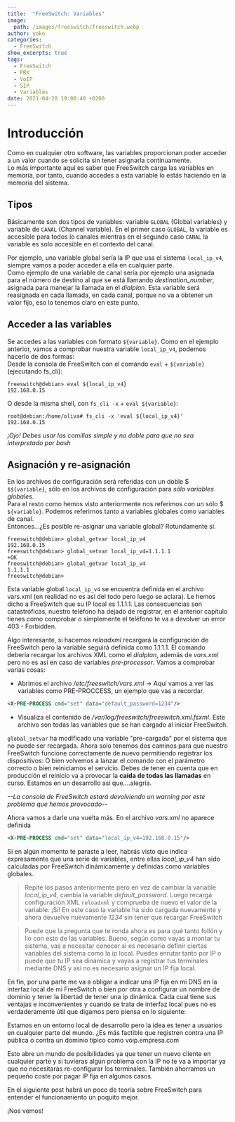 ```yaml
---
title:  "FreeSwitch: Variables"
image: 
  path: /images/freeswitch/freeswitch.webp
author: yoko
categories: 
  - FreeSwitch
show_excerpts: true
tags: 
  - FreeSwitch
  - PBX
  - VoIP
  - SIP
  - Variables
date: 2021-04-28 19:00:40 +0200
---
```

# Introducción
Como en cualquier otro software, las variables proporcionan poder acceder a un valor cuando se solicita sin tener asignarla contínuamente.  
Lo más importante aquí es saber que FreeSwitch carga las variables en memoria, por tanto, cuando accedes a esta variable lo estás haciendo en la memoria del sistema.

## Tipos
Básicamente son dos tipos de variables: variable `GLOBAL` (Global variables) y variable de `CANAL` (Channel variable).
En el primer caso `GLOBAL`, la variable es accesible para todos lo canales mientras en el segundo caso `CANAL` la variable es solo accesible en el contexto del canal.  

Por ejemplo, una variable global sería la IP que usa el sistema `local_ip_v4`, siempre vamos a poder acceder a ella en cualquier parte.  
Como ejemplo de una variable de canal sería por ejemplo una asignada para el número de destino al que se está llamando *destination_number*, asignada para manejar la llamada en el _dialplan_. Esta variable será reasignada en cada llamada, en cada canal, porque no va a obtener un valor fijo, eso lo tenemos claro en este punto.

## Acceder a las variables
Se accedes a las variables con formato `${variable}`. Como en el ejemplo anterior, vamos a comprobar nuestra variable `local_ip_v4`, podemos hacerlo de dos formas:  
Desde la consola de FreeSwitch con el comando `eval` + `${variable}` (ejecutando fs_cli):
```
freeswitch@debian> eval ${local_ip_v4}
192.168.0.15
```

O desde la misma shell, con `fs_cli -x` + `eval ${variable}`:
```
root@debian:/home/oliva# fs_cli -x 'eval ${local_ip_v4}'
192.168.0.15
```
<cite>¡Ojo! Debes usar las comillas simple y no doble para que no sea interpretado por bash</cite>

## Asignación y re-asignación
En los archivos de configuración será referidas con un doble $ `$${variable}`, sólo en los archivos de configuración para *sólo variables globales*.  
Para el resto como hemos visto anteriormente nos referimos con un sólo $ `${variable}`. Podemos referirnos tanto a variables globales como variables de canal.  
Entonces...¿Es posible re-asignar una variable global? Rotundamente sí.  

```
freeswitch@debian> global_getvar local_ip_v4
192.168.0.15
freeswitch@debian> global_setvar local_ip_v4=1.1.1.1
+OK
freeswitch@debian> global_getvar local_ip_v4
1.1.1.1
freeswitch@debian>
```

Esta variable global `local_ip_v4` se encuentra definida en el archivo vars.xml (en realidad no es así del todo pero luego se aclara). Le hemos dicho a FreeSwitch que su IP local es 1.1.1.1. Las consecuencias son catastróficas, nuestro teléfono ha dejado de registrar, en el anterior capítulo tienes como comprobar o simplemente el teléfono te va a devolver un error 403 - Forbidden.  

Algo interesante, si hacemos _reloadxml_ recargará la configuración de FreeSwitch pero la variable seguirá definida como 1.1.1.1. El comando debería recargar los archivos XML como el _dialplan_, además de _vars.xml_ pero no es así en caso de variables *pre-processor*. Vamos a comprobar varias cosas:

* Abrimos el archivo _/etc/freeswitch/vars.xml_ -> Aquí vamos a ver las variables como PRE-PROCCESS, un ejemplo que vas a recordar.  

```xml
<X-PRE-PROCESS cmd="set" data="default_password=1234"/>
```

* Visualiza el contenido de _/var/log/freeswitch/freeswitch.xml.fsxml_. Este archivo son todas las variables que se han cargado al iniciar FreeSwitch.

`global_setvar` ha modificado una variable "pre-cargada" por el sistema que no puede ser recargada. Ahora solo tenemos dos caminos para que nuestro FreeSwitch funcione correctamente de nuevo permitiendo registrar los dispositivos: O bien volvemos a lanzar el comando con el parámetro correcto o bien reiniciamos el servicio. Debes de tener en cuenta que en producción el reinicio va a provocar la **caída de todas las llamadas** en curso. Estamos en un desarrollo así que....alegría.

<cite>--La consola de FreeSwitch estará devolviendo un warning por este problema que hemos provocado--</cite>


Ahora vamos a darle una vuelta más. En el archivo _vars.xml_ no aparece definida 
```xml
<X-PRE-PROCESS cmd="set" data="local_ip_v4=192.168.0.15"/>
```
Si en algún momento te paraste a leer, habrás visto que indica expresamente que una serie de variables, entre ellas _local_ip_v4_ han sido calculadas por FreeSwitch dinámicamente y definidas como variables globales. 

>Repite los pasos anteriormente pero en vez de cambiar la variable _local_ip_v4_, cambia la variable _default_password_.
>Luego recarga configuración XML `reloadxml` y comprueba de nuevo el valor de la variable.
>¡Sí! En este caso la variable ha sido cargada nuevamente y ahora devuelve nuevamente _1234_ sin tener que recargar FreeSwitch

>Puede que la pregunta que te ronda ahora es para qué tanto follón y lío con esto de las variables. Bueno, según como vayas a montar tu sistema, vas a necesitar conocer si es necesario definir ciertas variables del sistema como la ip local. Puedes enrutar tanto por IP o puede que tu IP sea dinámica y vayas a registrar tus terminales mediante DNS y así no es necesario asignar un IP fija local.  

En fin, por una parte me va a obligar a indicar una IP fija en mi DNS en la interfaz local de mi FreeSwitch o bien por otra a configurar un nombre de dominio y tener la libertad de tener una ip dinámica. Cada cual tiene sus ventajas e inconvenientes y cuando se trata de interfaz local pues no es verdaderamente útil que digamos pero piensa en lo siguiente:

Estamos en un entorno local de desarrollo pero la idea es tener a usuarios en cualquier parte del mundo. ¿Es más factible que registren contra una IP pública o contra un dominio típico como voip.empresa.com  

Esto abre un mundo de posibilidades ya que tener un nuevo cliente en cualquier parte y si tuvieras algún problema con la IP no te va a importar ya que no necesitarás re-configurar los terminales. También ahorramos un pequeño coste por pagar IP fija en algunos casos.  


En el siguiente post habrá un poco de teoría sobre FreeSwitch para entender el funcionamiento un poquito mejor.  

¡Nos vemos!
